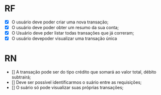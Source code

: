 # RF

- [x] O usuário deve poder criar uma nova transação;
- [x] O usuário deve poder obter um resumo da sua conta;
- [x] O Usuário deve pder listar todas transações que já correram;
- [x] O usuário devepoder visualizar uma transação única

# RN

- [] A transação pode ser do tipo crédito que somará ao valor total, débito subtrairá;
- [] Deve ser possível identificarmos o suário entre as requisições;
- [] O suário só pode visualizar suas próprias transações;
